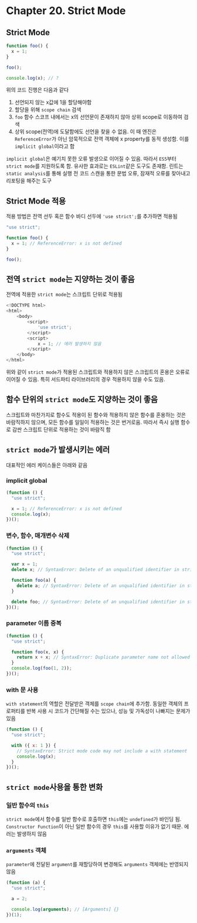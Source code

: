# Chapter 20. Strict Mode

## Strict Mode

```js
function foo() {
  x = 1;
}

foo();

console.log(x); // ?
```

위의 코드 진행은 다음과 같다

1. 선언되지 않는 x값에 1을 할당해야함
2. 할당을 위해 `scope chain` 검색
3. `foo` 함수 스코프 내에서는 x의 선언문이 존재하지 않아 상위 scope로 이동하여 검색
4. 상위 scope(전역)에 도달함에도 선언을 찾을 수 없음. 이 때 엔진은 `ReferenceError`가 아닌 암묵적으로 전역 객체에 x property를 동적 생성함. 이를 `implicit global`이라고 함

`implicit global`은 예기치 못한 오류 발생으로 이어질 수 있음. 따라서 `ES5`부터 `strict mode`를 지원하도록 함. 유사한 효과로는 `ESLint`같은 도구도 존재함. 린트는 `static analysis`를 통해 실행 전 코드 스캔을 통한 문법 오류, 잠재적 오류를 찾아내고 리포팅을 해주는 도구

## Strict Mode 적용

적용 방법은 전역 선두 혹은 함수 바디 선두에 `'use strict';`를 추가하면 적용됨

```js
"use strict";

function foo() {
  x = 1; // ReferenceError: x is not defined
}

foo();
```

## 전역 `strict mode`는 지양하는 것이 좋음

전역에 적용한 `strict mode`는 스크립트 단위로 적용됨

```js
<!DOCTYPE html>
<html>
    <body>
        <script>
            'use strict';
        </script>
        <script>
            x = 1; // 에러 발생하지 않음
        </script>
    </body>
</html>
```

위와 같이 `strict mode`가 적용된 스크립트와 적용하지 않은 스크립트의 혼용은 오류로 이어질 수 있음. 특히 서드파티 라이브러리의 경우 적용하지 않을 수도 있음.

## 함수 단위의 `strict mode`도 지양하는 것이 좋음

스크립트와 마찬가지로 함수도 적용이 된 함수와 적용하지 않은 함수를 혼용하는 것은 바람직하지 않으며, 모든 함수를 일일이 적용하는 것은 번거로움. 따라서 즉시 실행 함수로 감싼 스크립트 단위로 적용하는 것이 바람직 함

## `strict mode`가 발생시키는 에러

대표적인 에러 케이스들은 아래와 같음

### implicit global

```js
(function () {
  "use strict";

  x = 1; // ReferenceError: x is not defined
  console.log(x);
})();
```

### 변수, 함수, 매개변수 삭제

```js
(function () {
  "use strict";

  var x = 1;
  delete x; // SyntaxError: Delete of an unqualified identifier in strict mode.

  function foo(a) {
    delete a; // SyntaxError: Delete of an unqualified identifier in strict mode.
  }

  delete foo; // SyntaxError: Delete of an unqualified identifier in strict mode.
})();
```

### parameter 이름 중복

```js
(function () {
  "use strict";

  function foo(x, x) {
    return x + x; // SyntaxError: Duplicate parameter name not allowed in this context
  }
  console.log(foo(1, 2));
})();
```

### with 문 사용

`with statement`의 역할은 전달받은 객체를 `scope chain`에 추가함. 동일한 객체의 프로퍼티를 반복 사용 시 코드가 간단해질 수는 있으나, 성능 및 가독성이 나빠지는 문제가 있음

```js
(function () {
  "use strict";

  with ({ x: 1 }) {
    // SyntaxError: Strict mode code may not include a with statement
    console.log(x);
  }
})();
```

## `strict mode`사용을 통한 변화

### 일반 함수의 `this`

`strict mode`에서 함수를 일반 함수로 호출하면 `this`에는 `undefined`가 바인딩 됨. `Constructor Function`이 아닌 일반 함수의 경우 `this`를 사용할 이유가 없기 때문. 에러는 발생하지 않음

### `arguments` 객체

`parameter`에 전달된 `argument`를 재할당하여 변경해도 `arguments` 객체에는 반영되지 않음

```js
(function (a) {
  "use strict";

  a = 2;

  console.log(arguments); // [Arguments] {}
})(1);
```
